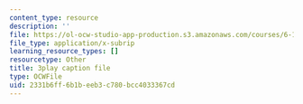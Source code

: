 ```yaml
---
content_type: resource
description: ''
file: https://ol-ocw-studio-app-production.s3.amazonaws.com/courses/6-189-multicore-programming-primer-january-iap-2007/2331b6ff6b1beeb3c780bcc4033367cd_r7rLHHd43MU.srt
file_type: application/x-subrip
learning_resource_types: []
resourcetype: Other
title: 3play caption file
type: OCWFile
uid: 2331b6ff-6b1b-eeb3-c780-bcc4033367cd
---
```

